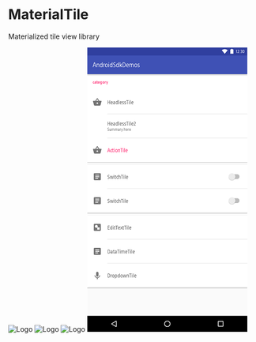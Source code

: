 # MaterialTile
Materialized tile view library

![Logo](art/1.jpg)
![Logo](art/2.jpg)
![Logo](art/3.jpg)
![Logo](art/4.png)

